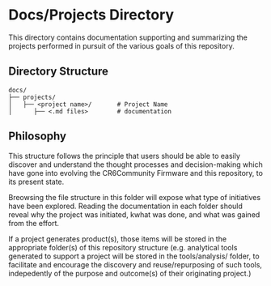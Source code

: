 # Docs/Projects Directory

This directory contains documentation supporting and summarizing the projects performed in pursuit of the various goals of this repository.

## Directory Structure

```
docs/
├── projects/
│   ├── <project name>/       # Project Name
│      ├── <.md files>        # documentation
```


## Philosophy

This structure follows the principle that users should be able to easily discover and understand the thought processes and decision-making which have gone into evolving the CR6Community Firmware and this repository, to its present state.

Breowsing the file structure in this folder will expose what type of initiatives have been explored.  Reading the documentation in each folder should reveal why the project was initiated, kwhat was done, and what was gained from the effort.

If a project generates product(s), those items will be stored in the appropriate folder(s) of this repository structure (e.g. analytical tools generated to support a project will be stored in the tools/analysis/<purpose> folder, to facilitate and encourage the discovery and reuse/repurposing of such tools, indepedently of the purpose and outcome(s) of their originating project.)

